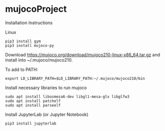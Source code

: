 # mujocoProject

Installation Instructions

Linux

```
pip3 install gym
pip3 install mujoco-py
```

Download https://mujoco.org/download/mujoco210-linux-x86_64.tar.gz
and install into ~/.mujoco/mujoco210.

To add to PATH:
```
export LD_LIBRARY_PATH=$LD_LIBRARY_PATH:~/.mujoco/mujoco210/bin
```

Install necessary libraries to run mujoco
```
sudo apt install libosmesa6-dev libgl1-mesa-glx libglfw3
sudo apt install patchelf
sudo apt install parseelf
```

Install JupyterLab (or Jupyter Notebook)
```
pip3 install jupyterlab
```
